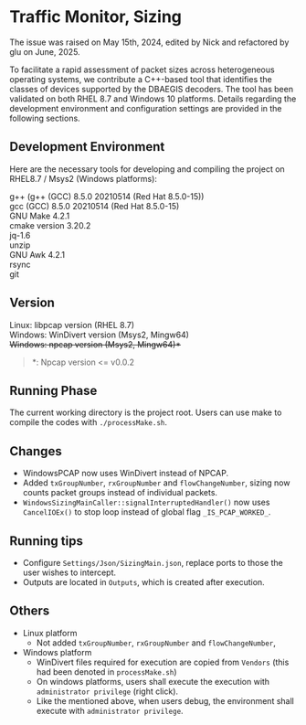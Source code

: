 # Traffic Monitor, Sizing 
<p align ="left" style="font-size: 14px;">The issue was raised on May 15th, 2024, edited by Nick and refactored by glu on June, 2025.</p>

<!--Introduction-->
To facilitate a rapid assessment of packet sizes across heterogeneous operating systems, we contribute a C++-based tool that identifies the classes of devices supported by the DBAEGIS decoders. The tool has been validated on both RHEL 8.7 and Windows 10 platforms. Details regarding the development environment and configuration settings are provided in the following sections.

## Development Environment
Here are the necessary tools for developing and compiling the project on RHEL8.7 / Msys2 (Windows platforms):

g++ (g++ (GCC) 8.5.0 20210514 (Red Hat 8.5.0-15)) \
gcc (GCC) 8.5.0 20210514 (Red Hat 8.5.0-15) \
GNU Make 4.2.1 \
cmake version 3.20.2 \
jq-1.6 \
unzip \
GNU Awk 4.2.1 \
rsync \
git

## Version
Linux: libpcap version (RHEL 8.7) \
Windows: WinDivert version (Msys2, Mingw64) \
~~Windows: npcap version (Msys2, Mingw64)*~~
>
> *: Npcap version <= v0.0.2
## Running Phase
The current working directory is the project root. Users can use make to compile the codes with `./processMake.sh`. 


## Changes
- WindowsPCAP now uses WinDivert instead of NPCAP.
- Added `txGroupNumber`, `rxGroupNumber` and `flowChangeNumber`, sizing now counts packet groups instead of individual packets.
- `WindowsSizingMainCaller::signalInterruptedHandler()` now uses `CancelIOEx()` to stop loop instead of global flag `_IS_PCAP_WORKED_`.

## Running tips
- Configure `Settings/Json/SizingMain.json`, replace ports to those the user wishes to intercept.
- Outputs are located in `Outputs`, which is created after execution.

## Others
- Linux platform
  - Not added `txGroupNumber`, `rxGroupNumber` and `flowChangeNumber`,
- Windows platform
  - WinDivert files required for execution are copied from `Vendors` (this had been denoted in `processMake.sh`)
  - On windows platforms, users shall execute the execution with `administrator privilege` (right click).
  - Like the mentioned above, when users debug, the environment shall execute with `administrator privilege`.